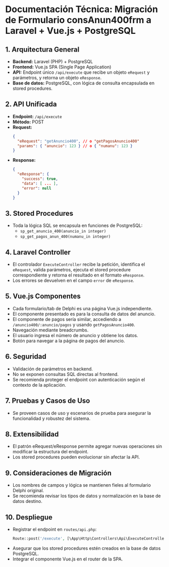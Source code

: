 # Documentación Técnica: Migración de Formulario consAnun400frm a Laravel + Vue.js + PostgreSQL

## 1. Arquitectura General

- **Backend:** Laravel (PHP) + PostgreSQL
- **Frontend:** Vue.js SPA (Single Page Application)
- **API:** Endpoint único `/api/execute` que recibe un objeto `eRequest` y parámetros, y retorna un objeto `eResponse`.
- **Base de datos:** PostgreSQL, con lógica de consulta encapsulada en stored procedures.

## 2. API Unificada

- **Endpoint:** `/api/execute`
- **Método:** POST
- **Request:**
  ```json
  {
    "eRequest": "getAnuncio400", // o "getPagosAnuncio400"
    "params": { "anuncio": 123 } // o { "numanu": 123 }
  }
  ```
- **Response:**
  ```json
  {
    "eResponse": {
      "success": true,
      "data": [ ... ],
      "error": null
    }
  }
  ```

## 3. Stored Procedures

- Toda la lógica SQL se encapsula en funciones de PostgreSQL:
  - `sp_get_anuncio_400(anuncio_in integer)`
  - `sp_get_pagos_anun_400(numanu_in integer)`

## 4. Laravel Controller

- El controlador `ExecuteController` recibe la petición, identifica el `eRequest`, valida parámetros, ejecuta el stored procedure correspondiente y retorna el resultado en el formato `eResponse`.
- Los errores se devuelven en el campo `error` de `eResponse`.

## 5. Vue.js Componentes

- Cada formulario/tab de Delphi es una página Vue.js independiente.
- El componente presentado es para la consulta de datos del anuncio.
- El componente de pagos sería similar, accediendo a `/anuncio400/:anuncio/pagos` y usando `getPagosAnuncio400`.
- Navegación mediante breadcrumbs.
- El usuario ingresa el número de anuncio y obtiene los datos.
- Botón para navegar a la página de pagos del anuncio.

## 6. Seguridad

- Validación de parámetros en backend.
- No se exponen consultas SQL directas al frontend.
- Se recomienda proteger el endpoint con autenticación según el contexto de la aplicación.

## 7. Pruebas y Casos de Uso

- Se proveen casos de uso y escenarios de prueba para asegurar la funcionalidad y robustez del sistema.

## 8. Extensibilidad

- El patrón eRequest/eResponse permite agregar nuevas operaciones sin modificar la estructura del endpoint.
- Los stored procedures pueden evolucionar sin afectar la API.

## 9. Consideraciones de Migración

- Los nombres de campos y lógica se mantienen fieles al formulario Delphi original.
- Se recomienda revisar los tipos de datos y normalización en la base de datos destino.

## 10. Despliegue

- Registrar el endpoint en `routes/api.php`:
  ```php
  Route::post('/execute', [\App\Http\Controllers\Api\ExecuteController::class, 'execute']);
  ```
- Asegurar que los stored procedures estén creados en la base de datos PostgreSQL.
- Integrar el componente Vue.js en el router de la SPA.
